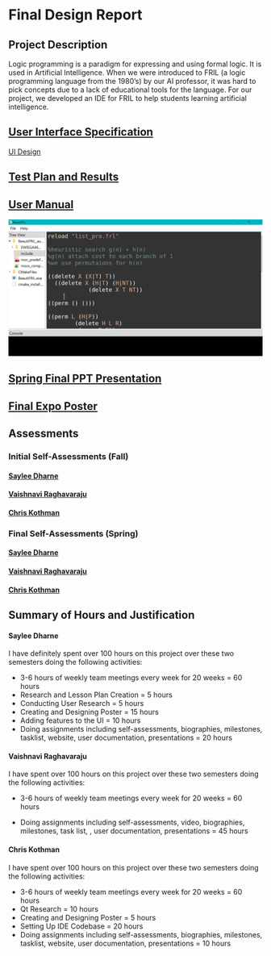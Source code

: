 # Final Design Report
## Project Description 
Logic programming is a paradigm for expressing and using formal logic. It is used in Artificial Intelligence. When we were introduced to FRIL (a logic programming language from the 1980’s) by our AI professor, it was hard to pick concepts due to a lack of educational tools for the language. For our project, we developed an IDE for FRIL to help students learning artificial intelligence.

## [User Interface Specification](https://github.com/cssko/fril_ide/blob/Sem2Assignments/Assignments/Fall2019/Assignment4-DesignDiagrams/Assignment4-DesignDiagrams.md)


[UI Design](https://github.com/cssko/fril_ide/blob/Sem2Assignments/Assignments/Spring2020/Assignment7-FinalDesignReport/images/UI_Diagram.jpg)

## [Test Plan and Results](https://github.com/cssko/fril_ide/blob/Sem2Assignments/Assignments/Spring2020/Assignment1-TestingPlan/TestingPlan.md)

## [User Manual](https://github.com/cssko/fril_ide/tree/Sem2Assignments/Assignments/Spring2020/Assignment2-UserDocumentation)

![User Manual Images](images\CodeEditor2.JPG)


## [Spring Final PPT Presentation](https://docs.google.com/presentation/d/1iJhzB7ImjfKxby1IJDtcmeyAMRX-BxNlE_JhbUarN6Y/edit?usp=sharing)

## [Final Expo Poster](https://drive.google.com/file/d/1QO8qWm2Ut4ZgpVFPPMVKAAyju13xlUkE/view?usp=sharing)

## Assessments

### Initial Self-Assessments (Fall)
#### [Saylee Dharne](https://github.com/cssko/fril_ide/blob/Sem2Assignments/Assignments/Fall2019/Assignment3-IndividualCapstoneAssessment/Assignment3-SayleeDharne.md)
#### [Vaishnavi Raghavaraju](https://github.com/cssko/fril_ide/blob/Sem2Assignments/Assignments/Fall2019/Assignment3-IndividualCapstoneAssessment/Assignment3-VaishnaviRaghavaraju.md)
#### [Chris Kothman]()

### Final Self-Assessments (Spring)
#### [Saylee Dharne](https://github.com/cssko/fril_ide/blob/Sem2Assignments/Assignments/Spring2020/Assignment6-SelfAssessment/SelfAssessment_SayleeDharne.md)
#### [Vaishnavi Raghavaraju](https://github.com/cssko/fril_ide/blob/Sem2Assignments/Assignments/Spring2020/Assignment6-SelfAssessment/Self_Reflection_Essay_Vaishnavi.md)
#### [Chris Kothman](https://github.com/cssko/fril_ide/blob/Sem2Assignments/Assignments/Spring2020/Assignment6-SelfAssessment/SelfAssessment_ChrisKothman.md)
    
## Summary of Hours and Justification

#### Saylee Dharne
I have definitely spent over 100 hours on this project over these two semesters doing the following activities:
* 3-6 hours of weekly team meetings every week for 20 weeks = 60 hours
* Research and Lesson Plan Creation = 5 hours
* Conducting User Research = 5 hours
* Creating and Designing Poster = 15 hours
* Adding features to the UI = 10 hours
* Doing assignments including self-assessments, biographies, milestones, tasklist, website, user documentation, presentations = 20 hours

#### Vaishnavi Raghavaraju
I have spent over 100 hours on this project over these two semesters doing the following activities:

* 3-6 hours of weekly team meetings every week for 20 weeks = 60 hours

* Doing assignments including self-assessments, video, biographies, milestones, task list, , user documentation, presentations = 45 hours

#### Chris Kothman
I have spent over 100 hours on this project over these two semesters doing the following activities:

* 3-6 hours of weekly team meetings every week for 20 weeks = 60 hours
* Qt Research = 10 hours
* Creating and Designing Poster = 5 hours
* Setting Up IDE Codebase = 20 hours
* Doing assignments including self-assessments, biographies, milestones, tasklist, website, user documentation, presentations = 10 hours
